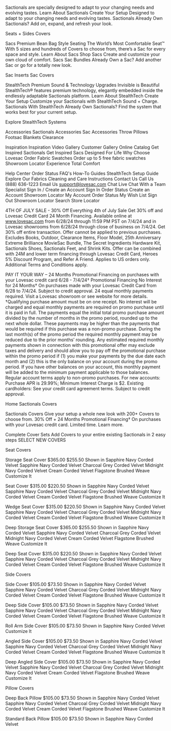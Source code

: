 Sactionals are specially designed to adapt to your changing needs and evolving tastes. Learn About Sactionals Create Your Setup Designed to adapt to your changing needs and evolving tastes. Sactionals Already Own Sactionals? Add on, expand, and refresh your look.

Seats + Sides Covers

Sacs Premium Bean Bag Style Seating The World’s Most Comfortable Seat™ With 5 sizes and hundreds of Covers to choose from, there’s a Sac for every space and style. Learn About Sacs Shop Sacs Create and customize your own cloud of comfort. Sacs Sac Bundles Already Own a Sac? Add another Sac or go for a totally new look.

Sac Inserts Sac Covers

StealthTech Premium Sound & Technology Upgrades Invisible is Beautiful StealthTech® features premium technology, elegantly embedded inside the endlessly adaptable Sactionals platform. Learn About StealthTech Create Your Setup Customize your Sactionals with StealthTech Sound + Charge. Sactionals With StealthTech Already Own Sactionals? Find the system that works best for your current setup.

Explore StealthTech Systems

Accessories Sactionals Accessories Sac Accessories Throw Pillows Footsac Blankets Clearance

Inspiration Inspiration Video Gallery Customer Gallery Online Catalog Get Inspired Sactionals Get Inspired Sacs Designed For Life Why Choose Lovesac Order Fabric Swatches Order up to 5 free fabric swatches Showroom Locator Experience Total Comfort

Help Center Order Status FAQ's How-To Guides StealthTech Setup Guide Explore Our Fabrics Cleaning and Care Instructions Contact Us Call Us (888) 636-1223 Email Us support@lovesac.com Chat Live Chat With a Team Specialist Sign In / Create an Account Sign In Order Status Create an Account Showroom Locator My Account Order Status My Wish List Sign Out Showroom Locator Search Store Locator

4TH OF JULY SALE - 30% Off Everything 4th of July Sale Get 30% off and Lovesac Credit Card 24 Month Financing. Available online at www.lovesac.com from 6/28/24 through 11:59 PM PST on 7/4/24 and in Lovesac showrooms from 6/28/24 through close of business on 7/4/24. Get 30% off entire transaction. Offer cannot be applied to previous purchases. Excludes Books, Outdoor, Clearance Items, Floor Model, 25th Anniversary Extreme Brilliance MovieSac Bundle, The Secret Ingredients Hardware Kit, Sactionals Shoes, Sactionals Feet, and Shrink Kits. Offer can be combined with 24M and lower term financing through Lovesac Credit Card, Heroes 5% Discount Program, and Refer A Friend. Applies to US orders only. Additional Terms and Conditions apply.

PAY IT YOUR WAY – 24 Months Promotional Financing on purchases with your Lovesac credit card 6/28 - 7/4/24† Promotional Financing No Interest for 24 Months† On purchases made with your Lovesac Credit Card from 6/28 to 7/4/24. Subject to credit approval. 24 equal monthly payments required. Visit a Lovesac showroom or see website for more details. †Qualifying purchase amount must be on one receipt. No interest will be charged and equal monthly payments are required on promo purchase until it is paid in full. The payments equal the initial total promo purchase amount divided by the number of months in the promo period, rounded up to the next whole dollar. These payments may be higher than the payments that would be required if this purchase was a non-promo purchase. During the last month(s) of the promo period the required monthly payment may be reduced due to the prior months’ rounding. Any estimated required monthly payments shown in connection with this promotional offer may exclude taxes and delivery and should allow you to pay off the promotional purchase within the promo period if (1) you make your payments by the due date each month and (2) this is the only balance on your account during the promo period. If you have other balances on your account, this monthly payment will be added to the minimum payment applicable to those balances. Regular account terms apply to non-promo purchases. For new accounts: Purchase APR is 29.99%; Minimum Interest Charge is $2. Existing cardholders: See your credit card agreement terms. Subject to credit approval.

Home Sactionals Covers

Sactionals Covers Give your setup a whole new look with 200+ Covers to choose from. 30% Off + 24 Months Promotional Financing† On purchases with your Lovesac credit card. Limited time. Learn more.

Complete Cover Sets Add Covers to your entire existing Sactionals in 2 easy steps SELECT NEW COVERS

Seat Covers

Storage Seat Cover $365.00 $255.50 Shown in Sapphire Navy Corded Velvet Sapphire Navy Corded Velvet Charcoal Grey Corded Velvet Midnight Navy Corded Velvet Cream Corded Velvet Flagstone Brushed Weave Customize It

Seat Cover $315.00 $220.50 Shown in Sapphire Navy Corded Velvet Sapphire Navy Corded Velvet Charcoal Grey Corded Velvet Midnight Navy Corded Velvet Cream Corded Velvet Flagstone Brushed Weave Customize It

Wedge Seat Cover $315.00 $220.50 Shown in Sapphire Navy Corded Velvet Sapphire Navy Corded Velvet Charcoal Grey Corded Velvet Midnight Navy Corded Velvet Cream Corded Velvet Flagstone Brushed Weave Customize It

Deep Storage Seat Cover $365.00 $255.50 Shown in Sapphire Navy Corded Velvet Sapphire Navy Corded Velvet Charcoal Grey Corded Velvet Midnight Navy Corded Velvet Cream Corded Velvet Flagstone Brushed Weave Customize It

Deep Seat Cover $315.00 $220.50 Shown in Sapphire Navy Corded Velvet Sapphire Navy Corded Velvet Charcoal Grey Corded Velvet Midnight Navy Corded Velvet Cream Corded Velvet Flagstone Brushed Weave Customize It

Side Covers

Side Cover $105.00 $73.50 Shown in Sapphire Navy Corded Velvet Sapphire Navy Corded Velvet Charcoal Grey Corded Velvet Midnight Navy Corded Velvet Cream Corded Velvet Flagstone Brushed Weave Customize It

Deep Side Cover $105.00 $73.50 Shown in Sapphire Navy Corded Velvet Sapphire Navy Corded Velvet Charcoal Grey Corded Velvet Midnight Navy Corded Velvet Cream Corded Velvet Flagstone Brushed Weave Customize It

Roll Arm Side Cover $105.00 $73.50 Shown in Sapphire Navy Corded Velvet Customize It

Angled Side Cover $105.00 $73.50 Shown in Sapphire Navy Corded Velvet Sapphire Navy Corded Velvet Charcoal Grey Corded Velvet Midnight Navy Corded Velvet Cream Corded Velvet Flagstone Brushed Weave Customize It

Deep Angled Side Cover $105.00 $73.50 Shown in Sapphire Navy Corded Velvet Sapphire Navy Corded Velvet Charcoal Grey Corded Velvet Midnight Navy Corded Velvet Cream Corded Velvet Flagstone Brushed Weave Customize It

Pillow Covers

Deep Back Pillow $105.00 $73.50 Shown in Sapphire Navy Corded Velvet Sapphire Navy Corded Velvet Charcoal Grey Corded Velvet Midnight Navy Corded Velvet Cream Corded Velvet Flagstone Brushed Weave Customize It

Standard Back Pillow $105.00 $73.50 Shown in Sapphire Navy Corded Velvet